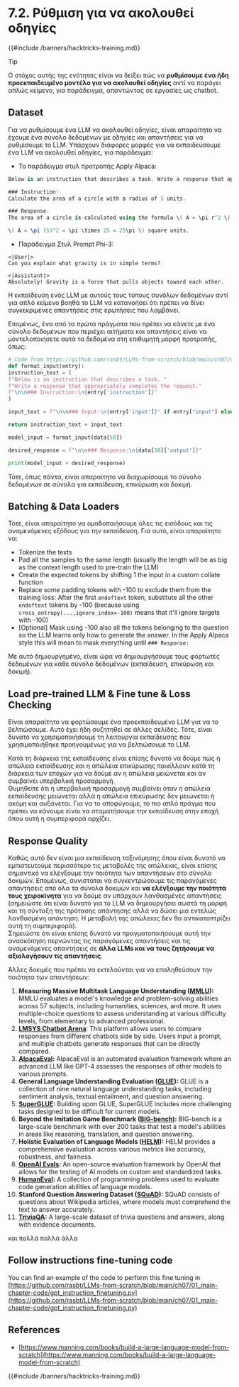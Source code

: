 # 7.2. Ρύθμιση για να ακολουθεί οδηγίες

{{#include /banners/hacktricks-training.md}}

> [!TIP]
> Ο στόχος αυτής της ενότητας είναι να δείξει πώς να **ρυθμίσουμε ένα ήδη προεκπαιδευμένο μοντέλο για να ακολουθεί οδηγίες** αντί να παράγει απλώς κείμενο, για παράδειγμα, απαντώντας σε εργασίες ως chatbot.

## Dataset

Για να ρυθμίσουμε ένα LLM να ακολουθεί οδηγίες, είναι απαραίτητο να έχουμε ένα σύνολο δεδομένων με οδηγίες και απαντήσεις για να ρυθμίσουμε το LLM. Υπάρχουν διάφορες μορφές για να εκπαιδεύσουμε ένα LLM να ακολουθεί οδηγίες, για παράδειγμα:

- Το παράδειγμα στυλ προτροπής Apply Alpaca:
```csharp
Below is an instruction that describes a task. Write a response that appropriately completes the request.

### Instruction:
Calculate the area of a circle with a radius of 5 units.

### Response:
The area of a circle is calculated using the formula \( A = \pi r^2 \). Plugging in the radius of 5 units:

\( A = \pi (5)^2 = \pi \times 25 = 25\pi \) square units.
```
- Παράδειγμα Στυλ Prompt Phi-3:
```vbnet
<|User|>
Can you explain what gravity is in simple terms?

<|Assistant|>
Absolutely! Gravity is a force that pulls objects toward each other.
```
Η εκπαίδευση ενός LLM με αυτούς τους τύπους συνόλων δεδομένων αντί για απλό κείμενο βοηθά το LLM να κατανοήσει ότι πρέπει να δίνει συγκεκριμένες απαντήσεις στις ερωτήσεις που λαμβάνει.

Επομένως, ένα από τα πρώτα πράγματα που πρέπει να κάνετε με ένα σύνολο δεδομένων που περιέχει αιτήματα και απαντήσεις είναι να μοντελοποιήσετε αυτά τα δεδομένα στη επιθυμητή μορφή προτροπής, όπως:
```python
# Code from https://github.com/rasbt/LLMs-from-scratch/blob/main/ch07/01_main-chapter-code/ch07.ipynb
def format_input(entry):
instruction_text = (
f"Below is an instruction that describes a task. "
f"Write a response that appropriately completes the request."
f"\n\n### Instruction:\n{entry['instruction']}"
)

input_text = f"\n\n### Input:\n{entry['input']}" if entry["input"] else ""

return instruction_text + input_text

model_input = format_input(data[50])

desired_response = f"\n\n### Response:\n{data[50]['output']}"

print(model_input + desired_response)
```
Τότε, όπως πάντα, είναι απαραίτητο να διαχωρίσουμε το σύνολο δεδομένων σε σύνολα για εκπαίδευση, επικύρωση και δοκιμή.

## Batching & Data Loaders

Τότε, είναι απαραίτητο να ομαδοποιήσουμε όλες τις εισόδους και τις αναμενόμενες εξόδους για την εκπαίδευση. Για αυτό, είναι απαραίτητο να:

- Tokenize the texts
- Pad all the samples to the same length (usually the length will be as big as the context length used to pre-train the LLM)
- Create the expected tokens by shifting 1 the input in a custom collate function
- Replace some padding tokens with -100 to exclude them from the training loss: After the first `endoftext` token, substitute all the other `endoftext` tokens by -100 (because using `cross_entropy(...,ignore_index=-100)` means that it'll ignore targets with -100)
- \[Optional] Mask using -100 also all the tokens belonging to the question so the LLM learns only how to generate the answer. In the Apply Alpaca style this will mean to mask everything until `### Response:`

Με αυτό δημιουργημένο, είναι ώρα να δημιουργήσουμε τους φορτωτές δεδομένων για κάθε σύνολο δεδομένων (εκπαίδευση, επικύρωση και δοκιμή).

## Load pre-trained LLM & Fine tune & Loss Checking

Είναι απαραίτητο να φορτώσουμε ένα προεκπαιδευμένο LLM για να το βελτιώσουμε. Αυτό έχει ήδη συζητηθεί σε άλλες σελίδες. Τότε, είναι δυνατό να χρησιμοποιήσουμε τη λειτουργία εκπαίδευσης που χρησιμοποιήθηκε προηγουμένως για να βελτιώσουμε το LLM.

Κατά τη διάρκεια της εκπαίδευσης είναι επίσης δυνατό να δούμε πώς η απώλεια εκπαίδευσης και η απώλεια επικύρωσης ποικίλλουν κατά τη διάρκεια των εποχών για να δούμε αν η απώλεια μειώνεται και αν συμβαίνει υπερβολική προσαρμογή.\
Θυμηθείτε ότι η υπερβολική προσαρμογή συμβαίνει όταν η απώλεια εκπαίδευσης μειώνεται αλλά η απώλεια επικύρωσης δεν μειώνεται ή ακόμη και αυξάνεται. Για να το αποφύγουμε, το πιο απλό πράγμα που πρέπει να κάνουμε είναι να σταματήσουμε την εκπαίδευση στην εποχή όπου αυτή η συμπεριφορά αρχίζει.

## Response Quality

Καθώς αυτό δεν είναι μια εκπαίδευση ταξινόμησης όπου είναι δυνατό να εμπιστευτούμε περισσότερο τις μεταβολές της απώλειας, είναι επίσης σημαντικό να ελέγξουμε την ποιότητα των απαντήσεων στο σύνολο δοκιμών. Επομένως, συνιστάται να συγκεντρώσουμε τις παραγόμενες απαντήσεις από όλα τα σύνολα δοκιμών και **να ελέγξουμε την ποιότητά τους χειροκίνητα** για να δούμε αν υπάρχουν λανθασμένες απαντήσεις (σημειώστε ότι είναι δυνατό για το LLM να δημιουργήσει σωστά τη μορφή και τη σύνταξη της πρότασης απάντησης αλλά να δώσει μια εντελώς λανθασμένη απάντηση. Η μεταβολή της απώλειας δεν θα αντικατοπτρίζει αυτή τη συμπεριφορά).\
Σημειώστε ότι είναι επίσης δυνατό να πραγματοποιήσουμε αυτή την ανασκόπηση περνώντας τις παραγόμενες απαντήσεις και τις αναμενόμενες απαντήσεις σε **άλλα LLMs και να τους ζητήσουμε να αξιολογήσουν τις απαντήσεις**.

Άλλες δοκιμές που πρέπει να εκτελούνται για να επαληθεύσουν την ποιότητα των απαντήσεων:

1. **Measuring Massive Multitask Language Understanding (**[**MMLU**](https://arxiv.org/abs/2009.03300)**):** MMLU evaluates a model's knowledge and problem-solving abilities across 57 subjects, including humanities, sciences, and more. It uses multiple-choice questions to assess understanding at various difficulty levels, from elementary to advanced professional.
2. [**LMSYS Chatbot Arena**](https://arena.lmsys.org): This platform allows users to compare responses from different chatbots side by side. Users input a prompt, and multiple chatbots generate responses that can be directly compared.
3. [**AlpacaEval**](https://github.com/tatsu-lab/alpaca_eval)**:** AlpacaEval is an automated evaluation framework where an advanced LLM like GPT-4 assesses the responses of other models to various prompts.
4. **General Language Understanding Evaluation (**[**GLUE**](https://gluebenchmark.com/)**):** GLUE is a collection of nine natural language understanding tasks, including sentiment analysis, textual entailment, and question answering.
5. [**SuperGLUE**](https://super.gluebenchmark.com/)**:** Building upon GLUE, SuperGLUE includes more challenging tasks designed to be difficult for current models.
6. **Beyond the Imitation Game Benchmark (**[**BIG-bench**](https://github.com/google/BIG-bench)**):** BIG-bench is a large-scale benchmark with over 200 tasks that test a model's abilities in areas like reasoning, translation, and question answering.
7. **Holistic Evaluation of Language Models (**[**HELM**](https://crfm.stanford.edu/helm/lite/latest/)**):** HELM provides a comprehensive evaluation across various metrics like accuracy, robustness, and fairness.
8. [**OpenAI Evals**](https://github.com/openai/evals)**:** An open-source evaluation framework by OpenAI that allows for the testing of AI models on custom and standardized tasks.
9. [**HumanEval**](https://github.com/openai/human-eval)**:** A collection of programming problems used to evaluate code generation abilities of language models.
10. **Stanford Question Answering Dataset (**[**SQuAD**](https://rajpurkar.github.io/SQuAD-explorer/)**):** SQuAD consists of questions about Wikipedia articles, where models must comprehend the text to answer accurately.
11. [**TriviaQA**](https://nlp.cs.washington.edu/triviaqa/)**:** A large-scale dataset of trivia questions and answers, along with evidence documents.

και πολλά πολλά άλλα

## Follow instructions fine-tuning code

You can find an example of the code to perform this fine tuning in [https://github.com/rasbt/LLMs-from-scratch/blob/main/ch07/01_main-chapter-code/gpt_instruction_finetuning.py](https://github.com/rasbt/LLMs-from-scratch/blob/main/ch07/01_main-chapter-code/gpt_instruction_finetuning.py)

## References

- [https://www.manning.com/books/build-a-large-language-model-from-scratch](https://www.manning.com/books/build-a-large-language-model-from-scratch)

{{#include /banners/hacktricks-training.md}}

